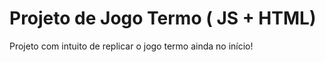 
# Projeto de Jogo Termo ( JS + HTML)

Projeto com intuito de replicar o jogo termo ainda no início!